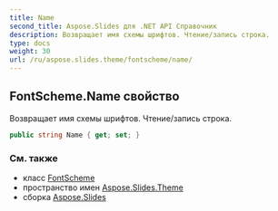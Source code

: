 ```yaml
---  
title: Name
second_title: Aspose.Slides для .NET API Справочник  
description: Возвращает имя схемы шрифтов. Чтение/запись строка.
type: docs
weight: 30  
url: /ru/aspose.slides.theme/fontscheme/name/
---  
```

  
## FontScheme.Name свойство  
  
Возвращает имя схемы шрифтов. Чтение/запись строка.  
  
```csharp  
public string Name { get; set; }  
```  
  
### См. также  
  
* класс [FontScheme](../../fontscheme)  
* пространство имен [Aspose.Slides.Theme](../../fontscheme)  
* сборка [Aspose.Slides](../../../)  
  
<!-- DO NOT EDIT: сгенерировано xmldocmd для Aspose.Slides.dll -->  